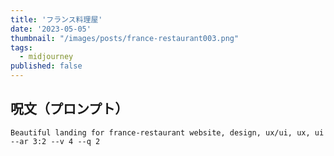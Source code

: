 ```yaml
---
title: 'フランス料理屋'
date: '2023-05-05'
thumbnail: "/images/posts/france-restaurant003.png"
tags:
  - midjourney
published: false
---
```


## 呪文（プロンプト）
```
Beautiful landing for france-restaurant website, design, ux/ui, ux, ui --ar 3:2 --v 4 --q 2
```